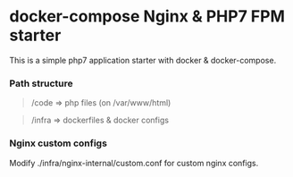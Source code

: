 # docker-compose Nginx & PHP7 FPM starter
This is a simple php7 application starter with docker & docker-compose.

### Path structure

> /code => php files (on /var/www/html)

> /infra => dockerfiles & docker configs

### Nginx custom configs

Modify ./infra/nginx-internal/custom.conf for custom nginx configs.

